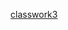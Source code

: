 [classwork3](https://docs.google.com/document/d/1Q3MZ31Bj_ONSpCwhyawNdsyK2PgqQXVS6f6Nb3IHR8w/edit#)
